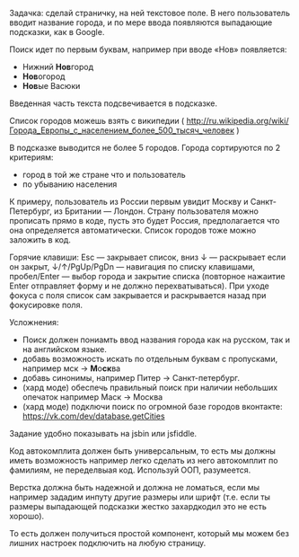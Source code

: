 Задачка: сделай страничку, на ней текстовое поле. В него пользователь вводит название города, и по мере ввода появляются выпадающие подсказки, как в Google. 

Поиск идет по первым буквам, например при вводе «Нов» появляется:

- Нижний **Нов**город
- **Нов**огород
- **Нов**ые Васюки

Введенная часть текста подсвечивается в подсказке.

Список городов можешь взять с википедии ( http://ru.wikipedia.org/wiki/Города_Европы_с_населением_более_500_тысяч_человек )

В подсказке выводится не более 5 городов. Города сортируются по 2 критериям: 

- город в той же стране что и пользователь
- по убыванию населения

К примеру, пользователь из России первым увидит Москву и Санкт-Петербург, из Британии — Лондон. Страну пользователя можно прописать прямо в коде, пусть это будет Россия, предполагается что она определяется автоматически. Список городов тоже можно заложить в код.

Горячие клавиши: Esc — закрывает список, вниз ↓ — раскрывает если он закрыт, ↓/↑/PgUp/PgDn — навигация по списку клавишами, пробел/Enter — выбор города и закрытие списка (повторное нажаитие Enter отправляет форму и не должно перехватываться). При уходе фокуса с поля список сам закрывается и раскрывается назад при фокусировке поля.

Усложнения: 
- Поиск должен пониамть ввод названия города как на русском, так и на английском языке.
- добавь возможность искать по отдельным буквам с пропусками, например мск -> <b>М</b>о<b>ск</b>ва 
- добавь синонимы, например Питер -> Санкт-петербург.
- (хард моде) обеспечь правильный поиск при наличии небольших опечаток например Маск -> Москва
- (хард моде) подключи поиск по огромной базе городов вконтакте: https://vk.com/dev/database.getCities

Задание удобно показывать на jsbin или jsfiddle. 

Код автокомплита должен быть универсальным, то есть мы должны иметь возможность например легко сделать из него автокомплит по фамилиям, не переделвыая код. Используй ООП, разумеется.

Верстка должна быть надежной и должна не ломаться, если мы например зададим инпуту другие размеры или шрифт (т.е.  если ты размеры выпадающей подсказки жестко захардкодил это не есть хорошо).

То есть должен получиться простой компонент, который мы можем без лишних настроек подключить на любую страницу.

